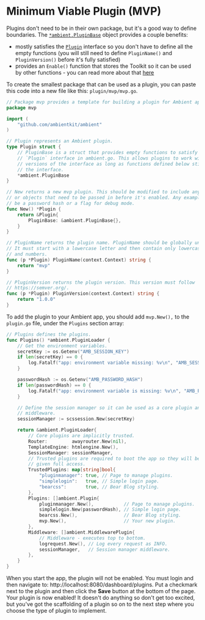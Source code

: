 # Minimum Viable Plugin (MVP)

Plugins don't need to be in their own package, but it's a good way to define boundaries. The [`*ambient.PluginBase`](https://github.com/ambientkit/ambient/blob/main/base.go) object provides a couple benefits:

- mostly satisfies the [`Plugin`](https://github.com/ambientkit/ambient/blob/main/ambient.go) interface so you don't have to define all the empty functions (you will still need to define `PluginName()` and `PluginVersion()` before it's fully satisfied)
- provides an `Enable()` function that stores the Toolkit so it can be used by other functions - you can read more about that [here](/docs/plugins/enable)

To create the smallest package that can be used as a plugin, you can paste this code into a new file like this: `plugin/mvp/mvp.go`.

```go
// Package mvp provides a template for building a plugin for Ambient apps.
package mvp

import (
	"github.com/ambientkit/ambient"
)

// Plugin represents an Ambient plugin.
type Plugin struct {
	// PluginBase is a struct that provides empty functions to satisfy the
	// `Plugin` interface in ambient.go. This allows plugins to work with newer
	// versions of the interface as long as functions defined below still match
	// the interface.
	*ambient.PluginBase
}

// New returns a new mvp plugin. This should be modified to include any values
// or objects that need to be passed in before it's enabled. Any example would
// be a password hash or a flag for debug mode.
func New() *Plugin {
	return &Plugin{
		PluginBase: &ambient.PluginBase{},
	}
}

// PluginName returns the plugin name. PluginName should be globally unique.
// It must start with a lowercase letter and then contain only lowercase letters
// and numbers.
func (p *Plugin) PluginName(context.Context) string {
	return "mvp"
}

// PluginVersion returns the plugin version. This version must follow
// https://semver.org/.
func (p *Plugin) PluginVersion(context.Context) string {
	return "1.0.0"
}
```

To add the plugin to your Ambient app, you should add `mvp.New(),` to the `plugin.go` file, under the `Plugins` section array:

```go
// Plugins defines the plugins.
func Plugins() *ambient.PluginLoader {
	// Get the environment variables.
	secretKey := os.Getenv("AMB_SESSION_KEY")
	if len(secretKey) == 0 {
		log.Fatalf("app: environment variable missing: %v\n", "AMB_SESSION_KEY")
	}

	passwordHash := os.Getenv("AMB_PASSWORD_HASH")
	if len(passwordHash) == 0 {
		log.Fatalf("app: environment variable is missing: %v\n", "AMB_PASSWORD_HASH")
	}

	// Define the session manager so it can be used as a core plugin and
	// middleware.
	sessionManager := scssession.New(secretKey)

	return &ambient.PluginLoader{
		// Core plugins are implicitly trusted.
		Router:         awayrouter.New(nil),
		TemplateEngine: htmlengine.New(),
		SessionManager: sessionManager,
		// Trusted plugins are required to boot the app so they will be
		// given full access.
		TrustedPlugins: map[string]bool{
			"pluginmanager": true, // Page to manage plugins.
			"simplelogin":   true, // Simple login page.
			"bearcss":       true, // Bear Blog styling.
		},
		Plugins: []ambient.Plugin{
			pluginmanager.New(),           // Page to manage plugins.
			simplelogin.New(passwordHash), // Simple login page.
			bearcss.New(),                 // Bear Blog styling.
			mvp.New(),                     // Your new plugin.
		},
		Middleware: []ambient.MiddlewarePlugin{
			// Middleware - executes top to bottom.
			logrequest.New(), // Log every request as INFO.
			sessionManager,   // Session manager middleware.
		},
	}
}
```

When you start the app, the plugin will not be enabled. You must login and then navigate to: http://localhost:8080/dashboard/plugins. Put a checkmark next to the plugin and then click the **Save** button at the bottom of the page. Your plugin is now enabled! It doesn't do anything so don't get too excited, but you've got the scaffolding of a plugin so on to the next step where you choose the type of plugin to implement.